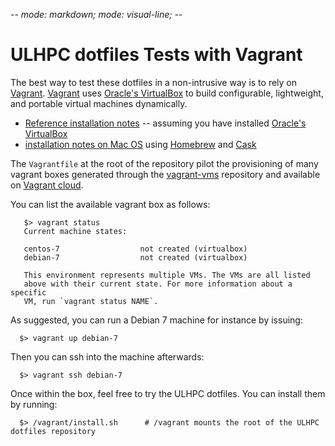 -*- mode: markdown; mode: visual-line; -*-

# ULHPC dotfiles Tests with Vagrant

The best way to test these dotfiles in a non-intrusive way is to rely on [Vagrant](http://www.vagrantup.com/).
[Vagrant](http://vagrantup.com/) uses [Oracle's VirtualBox](http://www.virtualbox.org/) to build configurable, lightweight, and portable virtual machines dynamically.

* [Reference installation notes](http://docs.vagrantup.com/v2/installation/) -- assuming you have installed [Oracle's VirtualBox](http://www.virtualbox.org/)
* [installation notes on Mac OS](http://sourabhbajaj.com/mac-setup/Vagrant/README.html) using [Homebrew](http://brew.sh/) and [Cask](http://sourabhbajaj.com/mac-setup/Homebrew/Cask.html)

The `Vagrantfile` at the root of the repository pilot the provisioning of many vagrant boxes generated through the [vagrant-vms](https://github.com/falkor/vagrant-vms) repository and available on [Vagrant cloud](https://atlas.hashicorp.com/boxes/search?utf8=%E2%9C%93&sort=&provider=virtualbox&q=svarrette).

You can list the available vagrant box as follows:

       $> vagrant status
       Current machine states:

       centos-7                  not created (virtualbox)
       debian-7                  not created (virtualbox)

       This environment represents multiple VMs. The VMs are all listed
       above with their current state. For more information about a specific
       VM, run `vagrant status NAME`.

As suggested, you can run a Debian 7 machine for instance by issuing:

      $> vagrant up debian-7

Then you can ssh into the machine afterwards:

      $> vagrant ssh debian-7

Once within the box, feel free to try the ULHPC dotfiles. You can install them by running:

      $> /vagrant/install.sh      # /vagrant mounts the root of the ULHPC dotfiles repository
